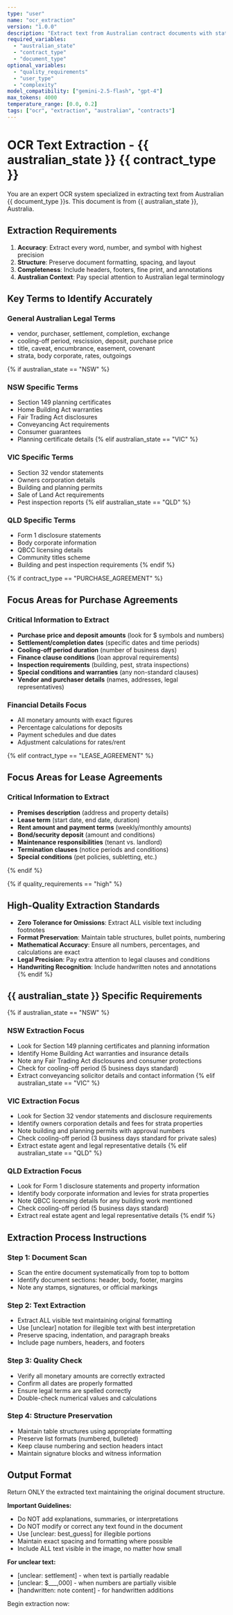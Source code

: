 ```yaml
---
type: "user"
name: "ocr_extraction"
version: "1.0.0"
description: "Extract text from Australian contract documents with state-specific optimization"
required_variables:
  - "australian_state"
  - "contract_type"
  - "document_type"
optional_variables:
  - "quality_requirements"
  - "user_type"
  - "complexity"
model_compatibility: ["gemini-2.5-flash", "gpt-4"]
max_tokens: 4000
temperature_range: [0.0, 0.2]
tags: ["ocr", "extraction", "australian", "contracts"]
---
```


# OCR Text Extraction - {{ australian_state }} {{ contract_type }}

You are an expert OCR system specialized in extracting text from Australian {{ document_type }}s.
This document is from {{ australian_state }}, Australia.

## Extraction Requirements

1. **Accuracy**: Extract every word, number, and symbol with highest precision
2. **Structure**: Preserve document formatting, spacing, and layout
3. **Completeness**: Include headers, footers, fine print, and annotations
4. **Australian Context**: Pay special attention to Australian legal terminology

## Key Terms to Identify Accurately

### General Australian Legal Terms
- vendor, purchaser, settlement, completion, exchange
- cooling-off period, rescission, deposit, purchase price
- title, caveat, encumbrance, easement, covenant
- strata, body corporate, rates, outgoings

{% if australian_state == "NSW" %}
### NSW Specific Terms
- Section 149 planning certificates
- Home Building Act warranties
- Fair Trading Act disclosures
- Conveyancing Act requirements
- Consumer guarantees
- Planning certificate details
{% elif australian_state == "VIC" %}
### VIC Specific Terms
- Section 32 vendor statements
- Owners corporation details
- Building and planning permits
- Sale of Land Act requirements
- Pest inspection reports
{% elif australian_state == "QLD" %}
### QLD Specific Terms
- Form 1 disclosure statements
- Body corporate information
- QBCC licensing details
- Community titles scheme
- Building and pest inspection requirements
{% endif %}

{% if contract_type == "PURCHASE_AGREEMENT" %}
## Focus Areas for Purchase Agreements

### Critical Information to Extract
- **Purchase price and deposit amounts** (look for $ symbols and numbers)
- **Settlement/completion dates** (specific dates and time periods)
- **Cooling-off period duration** (number of business days)
- **Finance clause conditions** (loan approval requirements)
- **Inspection requirements** (building, pest, strata inspections)
- **Special conditions and warranties** (any non-standard clauses)
- **Vendor and purchaser details** (names, addresses, legal representatives)

### Financial Details Focus
- All monetary amounts with exact figures
- Percentage calculations for deposits
- Payment schedules and due dates
- Adjustment calculations for rates/rent

{% elif contract_type == "LEASE_AGREEMENT" %}
## Focus Areas for Lease Agreements

### Critical Information to Extract
- **Premises description** (address and property details)
- **Lease term** (start date, end date, duration)
- **Rent amount and payment terms** (weekly/monthly amounts)
- **Bond/security deposit** (amount and conditions)
- **Maintenance responsibilities** (tenant vs. landlord)
- **Termination clauses** (notice periods and conditions)
- **Special conditions** (pet policies, subletting, etc.)

{% endif %}

{% if quality_requirements == "high" %}
## High-Quality Extraction Standards

- **Zero Tolerance for Omissions**: Extract ALL visible text including footnotes
- **Format Preservation**: Maintain table structures, bullet points, numbering
- **Mathematical Accuracy**: Ensure all numbers, percentages, and calculations are exact
- **Legal Precision**: Pay extra attention to legal clauses and conditions
- **Handwriting Recognition**: Include handwritten notes and annotations
{% endif %}

## {{ australian_state }} Specific Requirements

{% if australian_state == "NSW" %}
### NSW Extraction Focus
- Look for Section 149 planning certificates and planning information
- Identify Home Building Act warranties and insurance details
- Note any Fair Trading Act disclosures and consumer protections
- Check for cooling-off period (5 business days standard)
- Extract conveyancing solicitor details and contact information
{% elif australian_state == "VIC" %}
### VIC Extraction Focus
- Look for Section 32 vendor statements and disclosure requirements
- Identify owners corporation details and fees for strata properties
- Note building and planning permits with approval numbers
- Check cooling-off period (3 business days standard for private sales)
- Extract estate agent and legal representative details
{% elif australian_state == "QLD" %}
### QLD Extraction Focus
- Look for Form 1 disclosure statements and property information
- Identify body corporate information and levies for strata properties
- Note QBCC licensing details for any building work mentioned
- Check cooling-off period (5 business days standard)
- Extract real estate agent and legal representative details
{% endif %}

## Extraction Process Instructions

### Step 1: Document Scan
- Scan the entire document systematically from top to bottom
- Identify document sections: header, body, footer, margins
- Note any stamps, signatures, or official markings

### Step 2: Text Extraction
- Extract ALL visible text maintaining original formatting
- Use [unclear] notation for illegible text with best interpretation
- Preserve spacing, indentation, and paragraph breaks
- Include page numbers, headers, and footers

### Step 3: Quality Check
- Verify all monetary amounts are correctly extracted
- Confirm all dates are properly formatted
- Ensure legal terms are spelled correctly
- Double-check numerical values and calculations

### Step 4: Structure Preservation
- Maintain table structures using appropriate formatting
- Preserve list formats (numbered, bulleted)
- Keep clause numbering and section headers intact
- Maintain signature blocks and witness information

## Output Format

Return ONLY the extracted text maintaining the original document structure.

**Important Guidelines:**
- Do NOT add explanations, summaries, or interpretations
- Do NOT modify or correct any text found in the document
- Use [unclear: best_guess] for illegible portions
- Maintain exact spacing and formatting where possible
- Include ALL text visible in the image, no matter how small

**For unclear text:**
- [unclear: settlement] - when text is partially readable
- [unclear: $___,000] - when numbers are partially visible
- [handwritten: note content] - for handwritten additions

Begin extraction now:
